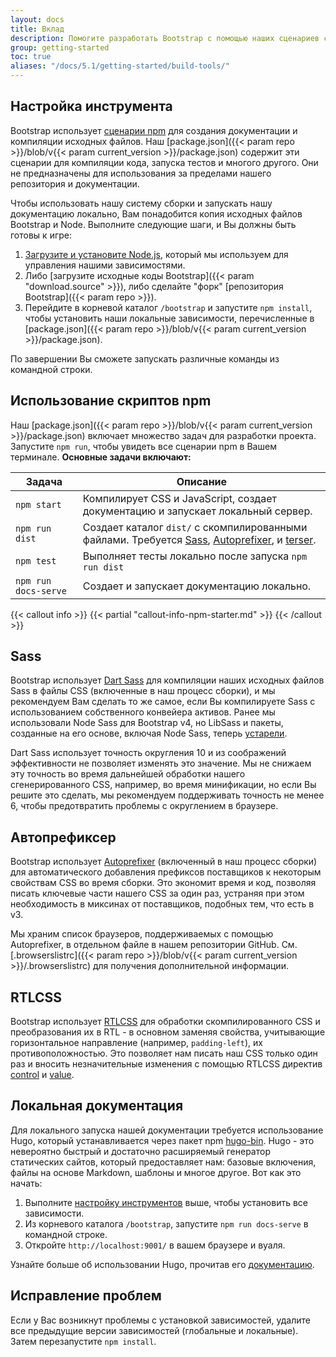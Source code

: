 ```yaml
---
layout: docs
title: Вклад
description: Помогите разработать Bootstrap с помощью наших сценариев сборки документации и тестов.
group: getting-started
toc: true
aliases: "/docs/5.1/getting-started/build-tools/"
---
```


## Настройка инструмента

Bootstrap использует [сценарии npm](https://docs.npmjs.com/misc/scripts/) для создания документации и компиляции исходных файлов. Наш [package.json]({{< param repo >}}/blob/v{{< param current_version >}}/package.json) содержит эти сценарии для компиляции кода, запуска тестов и многого другого. Они не предназначены для использования за пределами нашего репозитория и документации.

Чтобы использовать нашу систему сборки и запускать нашу документацию локально, Вам понадобится копия исходных файлов Bootstrap и Node. Выполните следующие шаги, и Вы должны быть готовы к игре:

1. [Загрузите и установите Node.js](https://nodejs.org/en/download/), который мы используем для управления нашими зависимостями.
2. Либо [загрузите исходные коды Bootstrap]({{< param "download.source" >}}), либо сделайте "форк" [репозитория Bootstrap]({{< param repo >}}).
3. Перейдите в корневой каталог `/bootstrap` и запустите `npm install`, чтобы установить наши локальные зависимости, перечисленные в [package.json]({{< param repo >}}/blob/v{{< param current_version >}}/package.json).

По завершении Вы сможете запускать различные команды из командной строки.

## Использование скриптов npm

Наш [package.json]({{< param repo >}}/blob/v{{< param current_version >}}/package.json) включает множество задач для разработки проекта. Запустите `npm run`, чтобы увидеть все сценарии npm в Вашем терминале. **Основные задачи включают:**

<table class="table">
  <thead>
    <tr>
      <th>Задача</th>
      <th>Описание</th>
    </tr>
  </thead>
  <tbody>
    <tr>
      <td>
        <code>npm start</code>
      </td>
      <td>
        Компилирует CSS и JavaScript, создает документацию и запускает локальный сервер.
      </td>
    </tr>
    <tr>
      <td>
        <code>npm run dist</code>
      </td>
      <td>
       Создает каталог <code>dist/</code> с скомпилированными файлами. Требуется <a href="https://sass-lang.com/">Sass</a>, <a href="https://github.com/postcss/autoprefixer">Autoprefixer</a>, и <a href="https://github.com/terser/terser">terser</a>.
      </td>
    </tr>
    <tr>
      <td>
        <code>npm test</code>
      </td>
      <td>
        Выполняет тесты локально после запуска <code>npm run dist</code>
      </td>
    </tr>
    <tr>
      <td>
        <code>npm run docs-serve</code>
      </td>
      <td>
        Создает и запускает документацию локально.
      </td>
    </tr>
  </tbody>
</table>

{{< callout info >}}
{{< partial "callout-info-npm-starter.md" >}}
{{< /callout >}}

## Sass

Bootstrap использует [Dart Sass](https://sass-lang.com/dart-sass) для компиляции наших исходных файлов Sass в файлы CSS (включенные в наш процесс сборки), и мы рекомендуем Вам сделать то же самое, если Вы компилируете Sass с использованием собственного конвейера активов. Ранее мы использовали Node Sass для Bootstrap v4, но LibSass и пакеты, созданные на его основе, включая Node Sass, теперь [устарели](https://sass-lang.com/blog/libsass-is-deprecated).

Dart Sass использует точность округления 10 и из соображений эффективности не позволяет изменять это значение. Мы не снижаем эту точность во время дальнейшей обработки нашего сгенерированного CSS, например, во время минификации, но если Вы решите это сделать, мы рекомендуем поддерживать точность не менее 6, чтобы предотвратить проблемы с округлением в браузере.

## Автопрефиксер

Bootstrap использует [Autoprefixer][autoprefixer] (включенный в наш процесс сборки) для автоматического добавления префиксов поставщиков к некоторым свойствам CSS во время сборки. Это экономит время и код, позволяя писать ключевые части нашего CSS за один раз, устраняя при этом необходимость в миксинах от поставщиков, подобных тем, что есть в v3.

Мы храним список браузеров, поддерживаемых с помощью Autoprefixer, в отдельном файле в нашем репозитории GitHub. См. [.browserslistrc]({{< param repo >}}/blob/v{{< param current_version >}}/.browserslistrc) для получения дополнительной информации.

## RTLCSS

Bootstrap использует [RTLCSS](https://rtlcss.com/) для обработки скомпилированного CSS и преобразования их в RTL - в основном заменяя свойства, учитывающие горизонтальное направление (например, `padding-left`), их противоположностью. Это позволяет нам писать наш CSS только один раз и вносить незначительные изменения с помощью RTLCSS директив [control](https://rtlcss.com/learn/usage-guide/control-directives/) и [value](https://rtlcss.com/learn/usage-guide/value-directives/).

## Локальная документация

Для локального запуска нашей документации требуется использование Hugo, который устанавливается через пакет npm [hugo-bin](https://www.npmjs.com/package/hugo-bin). Hugo - это невероятно быстрый и достаточно расширяемый генератор статических сайтов, который предоставляет нам: базовые включения, файлы на основе Markdown, шаблоны и многое другое. Вот как это начать:

1. Выполните [настройку инструментов](#tooling-setup) выше, чтобы установить все зависимости.
2. Из корневого каталога `/bootstrap`, запустите `npm run docs-serve` в командной строке.
3. Откройте `http://localhost:9001/` в вашем браузере и вуаля.

Узнайте больше об использовании Hugo, прочитав его [документацию](https://gohugo.io/documentation/).

## Исправление проблем

Если у Вас возникнут проблемы с установкой зависимостей, удалите все предыдущие версии зависимостей (глобальные и локальные). Затем перезапустите `npm install`.

[autoprefixer]: https://github.com/postcss/autoprefixer
